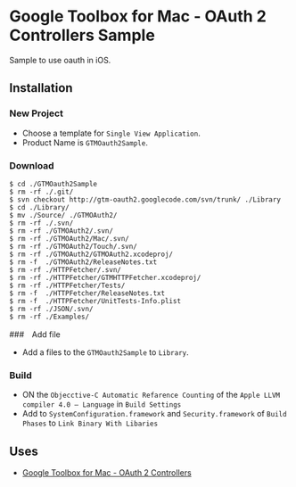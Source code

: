 Google Toolbox for Mac - OAuth 2 Controllers Sample
===================================================

Sample to use oauth in iOS.


## Installation

### New Project
* Choose a template for `Single View Application`.
* Product Name is `GTMOauth2Sample`.

### Download

    $ cd ./GTMOauth2Sample
    $ rm -rf ./.git/
    $ svn checkout http://gtm-oauth2.googlecode.com/svn/trunk/ ./Library
    $ cd ./Library/
    $ mv ./Source/ ./GTMOAuth2/
    $ rm -rf ./.svn/
    $ rm -rf ./GTMOAuth2/.svn/
    $ rm -rf ./GTMOAuth2/Mac/.svn/
    $ rm -rf ./GTMOAuth2/Touch/.svn/
    $ rm -rf ./GTMOAuth2/GTMOAuth2.xcodeproj/
    $ rm -f  ./GTMOAuth2/ReleaseNotes.txt
    $ rm -rf ./HTTPFetcher/.svn/
    $ rm -rf ./HTTPFetcher/GTMHTTPFetcher.xcodeproj/
    $ rm -rf ./HTTPFetcher/Tests/
    $ rm -f  ./HTTPFetcher/ReleaseNotes.txt
    $ rm -f  ./HTTPFetcher/UnitTests-Info.plist
    $ rm -rf ./JSON/.svn/
    $ rm -rf ./Examples/

###　Add file
* Add a files to the `GTMOauth2Sample` to `Library`.

### Build
* ON the `Objecctive-C Automatic Refarence Counting` of the `Apple LLVM compiler 4.0 – Language` in `Build Settings`
* Add to `SystemConfiguration.framework` and `Security.framework` of `Build Phases` to `Link Binary With Libaries`


## Uses
* [Google Toolbox for Mac - OAuth 2 Controllers](http://code.google.com/p/gtm-oauth2/)
